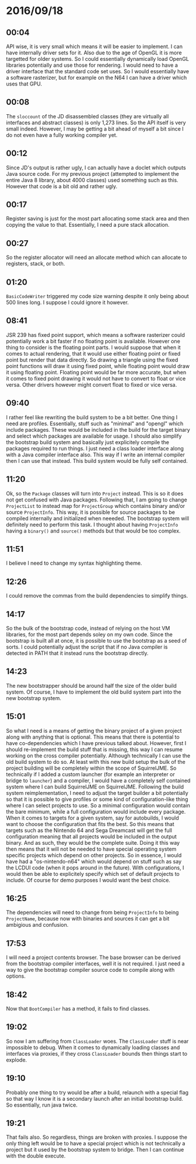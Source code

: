 # 2016/09/18

## 00:04

API wise, it is very small which means it will be easier to implement. I can
have internally driver sets for it. Also due to the age of OpenGL it is more
targetted for older systems. So I could essentially dynamically load OpenGL
libraries potentially and use those for rendering. I would need to have a
driver interface that the standard code set uses. So I would essentially have
a software rasterizer, but for example on the N64 I can have a driver which
uses that GPU.

## 00:08

The `sloccount` of the JD disassembled classes (they are virtually all
interfaces and abstract classes) is only 1,273 lines. So the API itself is
very small indeed. However, I may be getting a bit ahead of myself a bit since
I do not even have a fully working compiler yet.

## 00:12

Since JD's output is rather ugly, I can actually have a doclet which outputs
Java source code. For my previous project (attempted to implement the entire
Java 8 library, about 4000 classes) used something such as this. However that
code is a bit old and rather ugly.


## 00:17

Register saving is just for the most part allocating some stack area and then
copying the value to that. Essentially, I need a pure stack allocation.

## 00:27

So the register allocator will need an allocate method which can allocate to
registers, stack, or both.

## 01:20

`BasicCodeWriter` triggered my code size warning despite it only being about
500 lines long. I suppose I could ignore it however.

## 08:41

JSR 239 has fixed point support, which means a software rasterizer could
potentially work a bit faster if no floating point is available. However one
thing to consider is the floating point parts. I would suppose that when it
comes to actual rendering, that it would use either floating point or fixed
point but render that data directly. So drawing a triangle using the fixed
point functions will draw it using fixed point, while floating point would
draw it using floating point. Floating point would be far more accurate, but
when it comes to fixed point drawing it would not have to convert to float
or vice versa. Other drivers however might convert float to fixed or vice
versa.

## 09:40

I rather feel like rewriting the build system to be a bit better. One thing I
need are profiles. Essentially, stuff such as "minimal" and "opengl" which
include packages. These would be included in the build for the target binary
and select which packages are available for usage. I should also simplify the
bootstrap build system and basically just explicitely compile the packages
required to run things. I just need a class loader interface along with a
Java compiler interface also. This way if I write an internal compiler then
I can use that instead. This build system would be fully self contained.

## 11:20

Ok, so the `Package` classes will turn into `Project` instead. This is so it
does not get confused with Java packages. Following that, I am going to
change `ProjectList` to instead map for `ProjectGroup` which contains binary
and/or source `ProjectInfo`. This way, it is possible for source packages to
be compiled internally and initialized when neeeded. The bootstrap system will
definitely need to perform this task. I thought about having `ProjectInfo`
having a `binary()` and `source()` methods but that would be too complex.

## 11:51

I believe I need to change my syntax highlighting theme.

## 12:26

I could remove the commas from the build dependencies to simplify things.

## 14:17

So the bulk of the bootstrap code, instead of relying on the host VM libraries,
for the most part depends soley on my own code. Since the bootstrap is built
all at once, it is possible to use the bootstrap as a seed of sorts. I could
potentially adjust the script that if no Java compiler is detected in PATH
that it instead runs the bootstrap directly.

## 14:23

The new bootstrapper should be around half the size of the older build system.
Of course, I have to implement the old build system part into the new bootstrap
system.

## 15:01

So what I need is a means of getting the binary project of a given project
along with anything that is optional. This means that there is potential to
have co-dependencies which I have previous talked about. However, first I
should re-implement the build stuff that is missing, this way I can resume
working on the cross compiler potentially. Although technically I can use the
old build system to do so. At least with this new build setup the bulk of
the project building will be completely within the scope of SquirrelJME. So
technically if I added a custom launcher (for example an interpreter or
bridge to `launcher`) and a compiler, I would have a completely self contained
system where I can build SquirrelJME on SquirrelJME. Following the build system
reimplementation, I need to adjust the target builder a bit potentially so
that it is possible to give profiles or some kind of configuration-like thing
where I can select projects to use. So a minimal configuration would contain
the bare minimum, while a full configuration would include every package. When
it comes to targets for a given system, say for autobuilds, I would want to
choose the configuration that fits the best. So this means that targets such
as the Nintendo 64 and Sega Dreamcast will get the full configuration meaning
that all projects would be included in the output binary. And as such, they
would be the complete suite. Doing it this way then means that it will not be
needed to have special operating system specific projects which depend on
other projects. So in essence, I would have had a "os-nintendo-n64" which
would depend on stuff such as say the LCDUI code (when it pops around in the
future). With configurations, I would then be able to explicitely specify
which set of default projects to include. Of course for demo purposes I would
want the best choice.

## 16:25

The dependencies will need to change from being `ProjectInfo` to being
`ProjectName`, because now with binaries and sources it can get a bit
ambigious and confusion.

## 17:53

I will need a project contents browser. The base browser can be derived from
the bootstrap compiler interfaces, well it is not required. I just need a way
to give the bootstrap compiler source code to compile along with options.

## 18:42

Now that `BootCompiler` has a method, it fails to find classes.

## 19:02

So now I am suffering from `ClassLoader` woes. The `ClassLoader` stuff is
near impossible to debug. When it comes to dynamically loading classes and
interfaces via proxies, if they cross `ClassLoader` bounds then things
start to explode.

## 19:10

Probably one thing to try would be after a build, relaunch with a special
flag so that way I know it is a secondary launch after an initial bootstrap
build. So essentially, run java twice.

## 19:21

That fails also. So regardless, things are broken with proxies. I suppose the
only thing left would be to have a special project which is not technically
a project but it used by the bootstrap system to bridge. Then I can continue
with the double execute.

